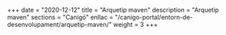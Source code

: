 +++
date        = "2020-12-12"
title       = "Arquetip maven"
description = "Arquetip maven"
sections    = "Canigó"
enllac		= "/canigo-portal/entorn-de-desenvolupament/arquetip-maven/"
weight		= 3
+++
